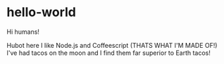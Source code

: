 # hello-world





Hi humans!

Hubot here I like Node.js and Coffeescript (THATS WHAT I'M MADE OF!)
I've had tacos on the moon and I find them far superior to Earth tacos!
